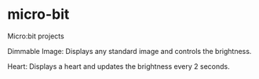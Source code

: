 # micro-bit
Micro:bit projects

Dimmable Image: Displays any standard image and controls the brightness.

Heart: Displays a heart and updates the brightness every 2 seconds.
